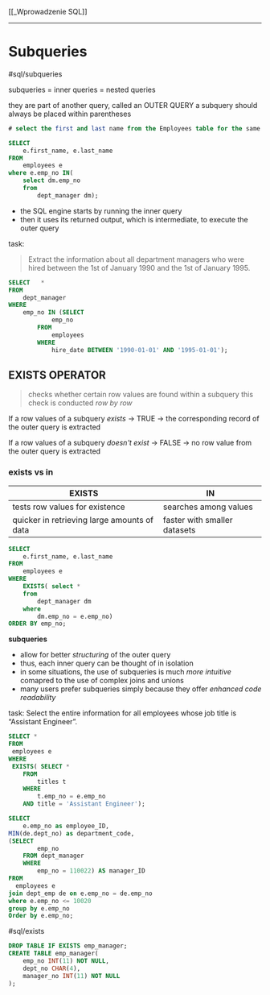 [[_Wprowadzenie SQL]]


---


# Subqueries
#sql/subqueries

subqueries = inner queries = nested queries

they are part of another query, called an OUTER QUERY
a subquery should always be placed within parentheses


```sql
# select the first and last name from the Employees table for the same employee numbers that can be found in the Department Manger table

SELECT
	e.first_name, e.last_name
FROM
	employees e  
where e.emp_no IN(
	select dm.emp_no
	from 
		dept_manager dm);

```


- the SQL engine starts by running the inner query
- then it uses its returned output, which is intermediate, to execute the outer query


task:
>Extract the information about all department managers who were hired between the 1st of January 1990 and the 1st of January 1995.

```sql
SELECT   *
FROM
    dept_manager
WHERE
    emp_no IN (SELECT
            emp_no
        FROM
            employees
        WHERE
            hire_date BETWEEN '1990-01-01' AND '1995-01-01');

```




## EXISTS OPERATOR
> checks whether certain row values are found within a subquery
> this check is conducted _row by row_
> 

If a row values of a subquery *exists*  -> TRUE -> the corresponding record of the outer query is extracted

If a row values of a subquery *doesn't exist* -> FALSE -> no row value from the outer query is extracted


### exists  vs in

| EXISTS  |   IN    |
|---------|---------|
|tests row values for existence  | searches among  values |
|quicker in retrieving large amounts of data      | faster with smaller datasets   |


```sql
SELECT
	e.first_name, e.last_name
FROM
	employees e 
WHERE
	EXISTS( select *
    from
		dept_manager dm
	where
		dm.emp_no = e.emp_no)
ORDER BY emp_no;
```


**subqueries**
- allow for better _structuring_ of the outer query
- thus, each inner query can be thought  of in isolation
- in some situations, the use of subqueries is much *more intuitive* comapred to the use of complex joins and unions
- many users prefer subqueries simply because they offer *enhanced code readability*

task:
Select the entire information for all employees whose job title is “Assistant Engineer”.
```sql
SELECT *
FROM
 employees e
WHERE
 EXISTS( SELECT *
	FROM
		titles t
	WHERE
		t.emp_no = e.emp_no
	AND title = 'Assistant Engineer');
```


```sql
SELECT
	e.emp_no as employee_ID,
MIN(de.dept_no) as department_code,
(SELECT
		emp_no
	FROM dept_manager
	WHERE
		emp_no = 110022) AS manager_ID
FROM
  employees e
join dept_emp de on e.emp_no = de.emp_no
where e.emp_no <= 10020
group by e.emp_no
Order by e.emp_no;
```

#sql/exists

```sql
DROP TABLE IF EXISTS emp_manager;
CREATE TABLE emp_manager(
	emp_no INT(11) NOT NULL,
    dept_no CHAR(4),
    manager_no INT(11) NOT NULL
);

```



















